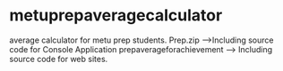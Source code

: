 # metuprepaveragecalculator
average calculator for metu prep students.
Prep.zip -->Including source code for Console Application
prepaverageforachievement --> Including source code for web sites.
